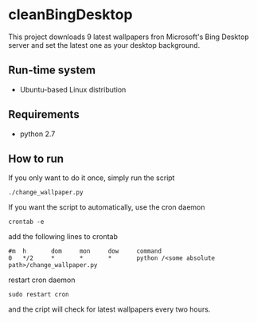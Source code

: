 # cleanBingDesktop

This project downloads 9 latest wallpapers fron Microsoft's Bing Desktop server and set the latest one as your desktop background.

## Run-time system

* Ubuntu-based Linux distribution

## Requirements

* python 2.7

## How to run

If you only want to do it once, simply run the script

	./change_wallpaper.py

If you want the script to automatically, use the cron daemon

	crontab -e

add the following lines to crontab

	#m	h		dom 	mon 	dow		command
	0	*/2 	*		*		* 		python /<some absolute path>/change_wallpaper.py

restart cron daemon

	sudo restart cron

and the cript will check for latest wallpapers every two hours.